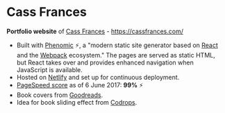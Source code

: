 # Cass Frances

**Portfolio website** of [Cass Frances](https://twitter.com/Cass_Frances_) - https://cassfrances.com/

- Built with [Phenomic](https://phenomic.io/) :zap:, a "modern static site generator based on [React](https://facebook.github.io/react/) and the [Webpack](https://webpack.js.org/) ecosystem." The pages are served as static HTML, but React takes over and provides enhanced navigation when JavaScript is available.
- Hosted on [Netlify](https://www.netlify.com/) and set up for continuous deployment.
- [PageSpeed score](https://gtmetrix.com/reports/cassfrances.com/4i4xuGHG) as of 6 June 2017: **99%** :zap:
- Book covers from [Goodreads](https://www.goodreads.com/).
- Idea for book sliding effect from [Codrops](https://tympanus.net/Development/BookPreview/).
